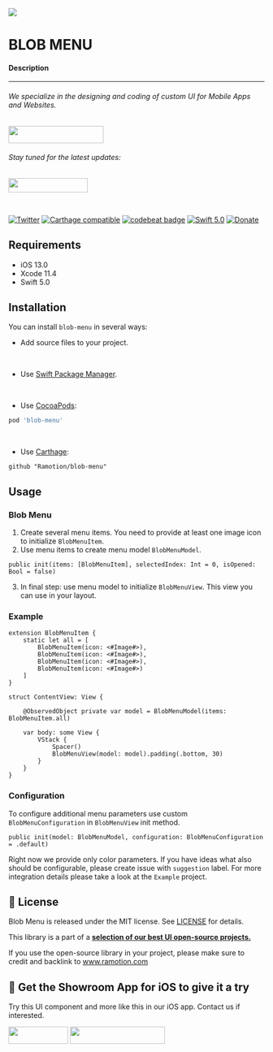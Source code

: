 <a href="https://www.ramotion.com/agency/app-development?utm_source=gthb&utm_medium=repo&utm_campaign=blob-menu"><img src="https://github.com/Ramotion/blob-menu/blob/master/header.png"></a>


<p><h1 align="left">BLOB MENU</h1></p>

<h4>Description</h4>


___



<p><h6>We specialize in the designing and coding of custom UI for Mobile Apps and Websites.</h6>
<a href="https://www.ramotion.com/agency/app-development?utm_source=gthb&utm_medium=repo&utm_campaign=blob-menu">
<img src="https://github.com/ramotion/gliding-collection/raw/master/contact_our_team@2x.png" width="187" height="34"></a>
</p>
<p><h6>Stay tuned for the latest updates:</h6>
<a href="https://goo.gl/rPFpid" >
<img src="https://i.imgur.com/ziSqeSo.png/" width="156" height="28"></a></p>

</br>

[![Twitter](https://img.shields.io/badge/Twitter-@Ramotion-blue.svg?style=flat)](http://twitter.com/Ramotion)
[![Carthage compatible](https://img.shields.io/badge/Carthage-compatible-4BC51D.svg?style=flat)](https://github.com/Ramotion/blob-menu)
[![codebeat badge](https://codebeat.co/badges/6f67da5d-c416-4bac-9fb7-c2dc938feedc)](https://codebeat.co/projects/github-com-ramotion-blob-menu)
[![Swift 5.0](https://img.shields.io/badge/Swift-5.0-green.svg?style=flat)](https://developer.apple.com/swift/)
[![Donate](https://img.shields.io/badge/Donate-PayPal-blue.svg)](https://paypal.me/Ramotion)


## Requirements

- iOS 13.0  
- Xcode 11.4    
- Swift 5.0


## Installation
You can install `blob-menu` in several ways:

- Add source files to your project.

<br>

- Use [Swift Package Manager](https://swift.org/package-manager/).

<br>

- Use [CocoaPods](https://cocoapods.org):
``` ruby
pod 'blob-menu'
```

<br>

- Use [Carthage](https://github.com/Carthage/Carthage):
```
github "Ramotion/blob-menu"
```

## Usage

### Blob Menu

1. Create several menu items. You need to provide at least one image icon to initialize `BlobMenuItem`.    
2. Use menu items to create menu model `BlobMenuModel`. 

`public init(items: [BlobMenuItem], selectedIndex: Int = 0, isOpened: Bool = false)`

3. In final step: use menu model to initialize `BlobMenuView`. This view you can use in your layout.  

### Example 
```
extension BlobMenuItem {
    static let all = [
        BlobMenuItem(icon: <#Image#>),
        BlobMenuItem(icon: <#Image#>),
        BlobMenuItem(icon: <#Image#>),
        BlobMenuItem(icon: <#Image#>)
    ]
}

struct ContentView: View {
    
    @ObservedObject private var model = BlobMenuModel(items:  BlobMenuItem.all)
    
    var body: some View {
        VStack {
            Spacer()
            BlobMenuView(model: model).padding(.bottom, 30)
        }
    }
}
```

### Configuration

To configure additional menu parameters use custom `BlobMenuConfiguration` in `BlobMenuView` init method.

`public init(model: BlobMenuModel, configuration: BlobMenuConfiguration = .default)`

Right now we provide only color parameters. If you have ideas what also should be configurable, please create issue with `suggestion` label.
For more integration details please take a look at the `Example` project.

## 📄 License

Blob Menu is released under the MIT license.
See [LICENSE](./LICENSE) for details.

This library is a part of a <a href="https://github.com/Ramotion/swift-ui-animation-components-and-libraries"><b>selection of our best UI open-source projects.</b></a>

If you use the open-source library in your project, please make sure to credit and backlink to www.ramotion.com


## 📱 Get the Showroom App for iOS to give it a try
Try this UI component and more like this in our iOS app. Contact us if interested.

<a href="https://itunes.apple.com/app/apple-store/id1182360240?pt=550053&ct=garland-view&mt=8" >
<img src="https://github.com/ramotion/gliding-collection/raw/master/app_store@2x.png" width="117" height="34"></a>

<a href="https://www.ramotion.com/agency/app-development?utm_source=gthb&utm_medium=repo&utm_campaign=blob-menu">
<img src="https://github.com/ramotion/gliding-collection/raw/master/contact_our_team@2x.png" width="187" height="34"></a>
